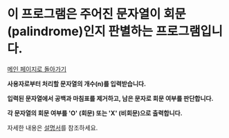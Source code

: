 # 이 프로그램은 주어진 문자열이 회문(palindrome)인지 판별하는 프로그램입니다.

[메인 페이지로 돌아가기](https://github.com/jaeyong0311?tab=repositories)

**사용자로부터 처리할 문자열의 개수(n)를 입력받습니다.**

**입력된 문자열에서 공백과 마침표를 제거하고, 남은 문자로 회문 여부를 판단합니다.**

**각 문자열의 회문 여부를 'O' (회문) 또는 'X' (비회문)으로 출력합니다.**

자세한 내용은 [설명서](https://github.com/jaeyong0311/palindromic-discrimination/commit/b54ab1b514df99b2dfa7162af6919e2bdbc2a11d)를 참조하세요.
